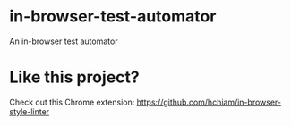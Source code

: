 # in-browser-test-automator
An in-browser test automator

# Like this project?
Check out this Chrome extension: https://github.com/hchiam/in-browser-style-linter
